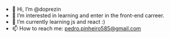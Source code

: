 - 👋 Hi, I’m @doprezin
- 👀 I’m interested in learning and enter in the front-end carreer.
- 🌱 I’m currently learning js and react :)
- 📫 How to reach me: pedro.pinheiro585@gmail.com

<!---
doprezin/doprezin is a ✨ special ✨ repository because its `README.md` (this file) appears on your GitHub profile.
You can click the Preview link to take a look at your changes.
--->

